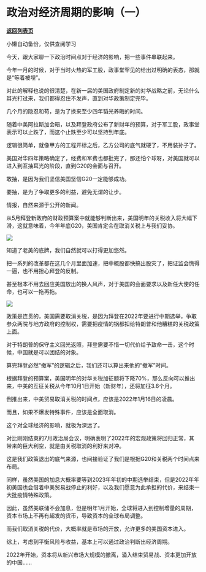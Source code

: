 # 政治对经济周期的影响（一）

[**返回列表页**](/gzh/政事堂2019)

小懒自动备份，仅供查阅学习

今天，跟大家聊一下政治时间点对于经济的影响，把一些事件串联起来。  

  

今年一月的时候，对于当时火热的军工股，政事堂罕见的给出过明确的表态，那就是“等着被埋”。  

  

对此的解释也说的很清楚，在新一届的美国政府制定新的对华战略之前，无论什么耳光打过来，我们都得忍住不发声，直到对华政策制定完毕。

  

几个月的隐忍和苟，是为了换来至少四年韬光养晦的时间。  

  

随着中美阿拉斯加会晤，以及拜登政府公布了新财年的预算，对于军工股，政事堂表示可以止跌了，而这个止跌至少可以坚持到年底。  

  

逻辑很简单，就像甲方的工程开标之后，乙方公司的底气就硬了，不用装孙子了。

  

美国对华四年策略确定了，经费和军费也都批完了，那还怕个球呀，对美国就可以进入到互抽耳光的阶段，直到G20的会面与召开。

  

敢抽，是因为我们坚信美国坚信G20一定能够成功。

  

要抽，是为了争取更多的利益，避免无谓的让步。

  

情报，自然来源于公开的新闻。  

  

从5月拜登新政府的财政预算案中就能够判断出来，美国明年的关税收入将大幅下滑，这就意味着，今年年底G20，美国肯定会在取消关税上与我们妥协。

  

![](https://mmbiz.qpic.cn/mmbiz_png/rxhS23yu8cPpWOZkeB4FWrvoaAdiazdl39aTvUibDDgyhCNz94Hw6c2l1UU44sGeMrLuHHMl83y5XemC449aK7Fw/640?wx_fmt=png)

  

知道了老美的底牌，我们自然就可以打得更加悠然。

  

把一系列的改革都在这几个月里面加速，把中概股都快搞出股灾了，把证监会慌得一逼，也不用担心拜登的反制。

  

甚至根本不用去回应美国放出的换人风声，对于美国的会面要求以及新任大使的任命，也可以一拖再拖。  

  

![](https://mmbiz.qpic.cn/mmbiz_png/rxhS23yu8cPpWOZkeB4FWrvoaAdiazdl3R4ibbgUDVdbP5cS92k6Jdibia6Rug6QbwibEENKSZNwN8gXJicic18FxPU7w/640?wx_fmt=png)

  

政策是连贯的，美国需要取消关税，是因为拜登在2022年要进行中期选举，争取参众两院与地方政府的控制权，需要把疫情的锅都扣给特朗普和他糟糕的关税政策上面。

  

对于特朗普的保守主义回光返照，拜登需要不惜一切代价给予致命一击，这个时候，中国就是可以团结的对象。  

  

算完拜登必然“撤军”的逻辑之后，我们还可以算出来他的“撤军”时间。

  

根据拜登的预算案，美国明年的对华关税加征额将下降70%，那么反向可以推出来，中美的互征关税从今年10月1日开始（新财年），还将加征3.6个月。

  

倒推出来，中美贸易取消关税的时间点，应该是2022年1月16日的凌晨。

  

而且，如果不爆发特殊事件，应该是全面取消。

  

这个对全球经济的影响，就极为深远了。  

  

对比刚刚结束的7月政治局会议，明确表明了2022年的宏观政策将回归正常，其带来的巨大利空，就是由关税取消的利好来对冲。

  

这是我们政策退出的底气来源，也间接验证了我们是根据G20和关税两个时间点来布局。  

  

同样，虽然美国的加息大概率要等到2023年年初的中期选举结束，但是2022年年初美国也会借着中美贸易战停止的利好，以及我们愿意为此承担的代价，来结束一大批疫情特殊政策。

  

因此，虽然美联储不会加息，但是明年1月开始，全球将进入到控制增量的周期，资本市场上不再有超发的货币，导致资本的全球布局调整。

  

而我们取消关税的代价，大概率就是市场的开放，允许更多的美国资本进入。

  

综上，考虑到平衡风险与收益，基本上可以通过政治判断出经济周期。

  

2022年开始，资本将从新兴市场大规模的撤离，涌入结束贸易战、资本更加开放的中国......

  

